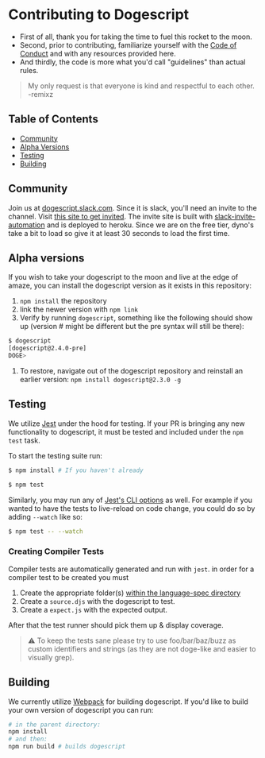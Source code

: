 # Contributing to Dogescript

* First of all, thank you for taking the time to fuel this rocket to the moon.
* Second, prior to contributing, familiarize yourself with the [Code of Conduct](#CODE_OF_CONDUCT.md) and with any resources provided here.
* And thirdly, the code is more what you'd call "guidelines" than actual rules.

> My only request is that everyone is kind and respectful to each other. -remixz

## Table of Contents


* [Community](#community)
* [Alpha Versions](#alpha-versions)
* [Testing](#testing)
* [Building](#building)


## Community

Join us at [dogescript.slack.com](dogescript.slack.com). Since it is slack, you'll need an invite to the channel. Visit [this site to get invited](https://doge-invite.herokuapp.com/). The invite site is built with [slack-invite-automation](https://github.com/outsideris/slack-invite-automation) and is deployed to heroku.
Since we are on the free tier, dyno's take a bit to load so give it at least 30 seconds to load the first time.

## Alpha versions

If you wish to take your dogescript to the moon and live at the edge of amaze, you can install the dogescript version as it exists in this repository:

1. `npm install` the repository
1. link the newer version with `npm link`
1. Verify by running `dogescript`, something like the following should show up (version # might be different but the pre syntax will still be there):
```bash
$ dogescript
[dogescript@2.4.0-pre]
DOGE>
```
1. To restore, navigate out of the dogescript repository and reinstall an earlier version:
`npm install dogescript@2.3.0 -g`


## Testing

We utilize [Jest](https://jestjs.io/) under the hood for testing. If your PR is bringing any new functionality to dogescript, it must be tested and included under the `npm test` task.

To start the testing suite run:

```bash
$ npm install # If you haven't already

$ npm test
```

Similarly, you may run any of [Jest's CLI options](https://jestjs.io/docs/en/cli#reference) as well. For example if you wanted to have the tests to live-reload on code change, you could do so by adding `--watch` like so:

````bash
$ npm test -- --watch
````


### Creating Compiler Tests
Compiler tests are automatically generated and run with `jest`. in order for a compiler test to be created you must

1. Create the appropriate folder(s) [within the language-spec directory](./test/language-spec)
2. Create a `source.djs` with the dogescript to test.
3. Create a `expect.js` with the expected output.

After that the test runner should pick them up & display coverage.

> ⚠️ To keep the tests sane please try to use foo/bar/baz/buzz as custom identifiers and strings (as they are not doge-like and easier to visually grep).


## Building

We currently utilize [Webpack](https://webpack.js.org/) for building dogescript. If you'd like to build your own version of dogescript you can run:

```bash
# in the parent directory:
npm install
# and then:
npm run build # builds dogescript
```

